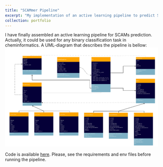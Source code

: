 ```yaml
---
title: "SCAMmer Pipeline"
excerpt: "My implementation of an active learning pipeline to predict SCAMs"
collection: portfolio
---
```


I have finally assembled an active learning pipeline for SCAMs prediction. Actually, it could be used for any binary classification task in cheminformatics.
A UML-diagram that describes the pipeline is bellow: 
![UML](images/Pipeline_UML.jpg?raw=true "Title")

Code is available [here](https://github.com/Khalimat/JCIM/blob/main/Code/main.py). Please, see the requirements and env files before running the pipeline.

